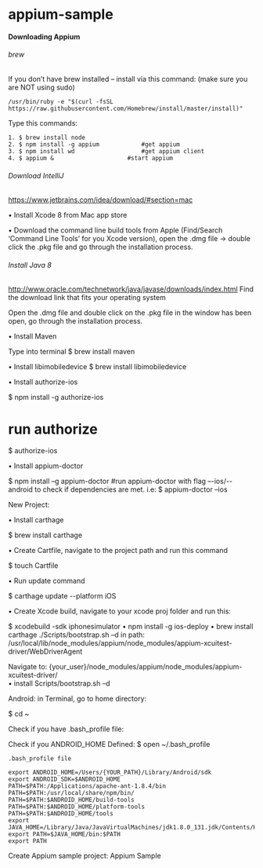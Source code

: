 # appium-sample


#### Downloading Appium


###### brew
If you don’t have brew installed – install via this command: (make sure you are NOT using sudo)
```
/usr/bin/ruby -e "$(curl -fsSL https://raw.githubusercontent.com/Homebrew/install/master/install)"
```

Type this commands: 
```
1. $ brew install node                       
2. $ npm install -g appium 			  #get appium
3. $ npm install wd 				  #get appium client
4. $ appium & 				 	  #start appium
```
###### Download IntelliJ
https://www.jetbrains.com/idea/download/#section=mac

•	Install Xcode 8 from Mac app store

•	Download the command line build tools from Apple (Find/Search ‘Command Line Tools’ for you Xcode version), open the .dmg file -> double click the .pkg file and go through the installation process.

###### Install Java 8
http://www.oracle.com/technetwork/java/javase/downloads/index.html
Find the download link that fits your operating system


Open the .dmg file and double click on the .pkg file in the window has been open, go through the installation process.

•	Install Maven 

Type into terminal 
$ brew install maven

•	Install libimobiledevice
$ brew install libimobiledevice

•	Install authorize-ios

$ npm install -g authorize-ios
# run authorize
$ authorize-ios

•	Install appium-doctor

$ npm install –g appium-doctor
#run appium-doctor with flag –-ios/--android to check if dependencies are met. i.e:
$ appium-doctor –ios


New Project: 

•	Install carthage

$ brew install carthage

•	Create Cartfile, navigate to the project path and run this command

$ touch Cartfile

•	Run update command

$ carthage update --platform iOS

•	Create Xcode build, navigate to your xcode proj folder and run this:

$ xcodebuild -sdk iphonesimulator
•	npm install -g ios-deploy
•	brew install carthage ./Scripts/bootstrap.sh –d
in path: /usr/local/lib/node_modules/appium/node_modules/appium-xcuitest-driver/WebDriverAgent


Navigate to: {your_user}/node_modules/appium/node_modules/appium-xcuitest-driver/	
•	install Scripts/bootstrap.sh –d
















Android: 
in Terminal, go to home directory:

$ cd ~

Check if you have .bash_profile file:





Check if you ANDROID_HOME Defined:
$ open ~/.bash_profile
	
	.bash_profile file
```
export ANDROID_HOME=/Users/{YOUR_PATH}/Library/Android/sdk
export ANDROID_SDK=$ANDROID_HOME
PATH=$PATH:/Applications/apache-ant-1.8.4/bin
PATH=$PATH:/usr/local/share/npm/bin/
PATH=$PATH:$ANDROID_HOME/build-tools
PATH=$PATH:$ANDROID_HOME/platform-tools
PATH=$PATH:$ANDROID_HOME/tools
export JAVA_HOME=/Library/Java/JavaVirtualMachines/jdk1.8.0_131.jdk/Contents/Home
export PATH=$JAVA_HOME/bin:$PATH
export PATH
```







Create Appium sample project:
Appium Sample


